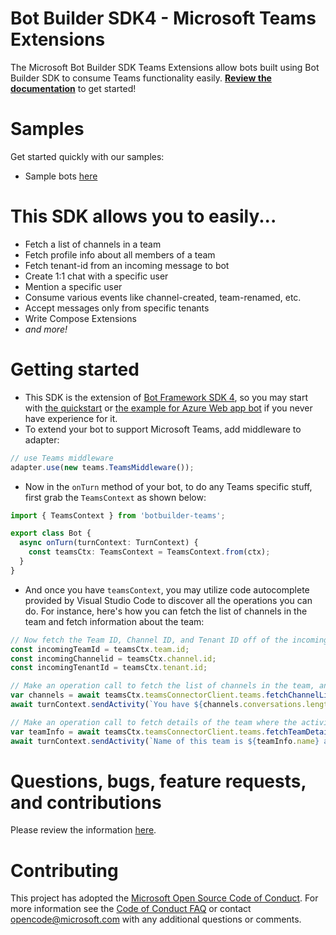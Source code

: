 # Bot Builder SDK4 - Microsoft Teams Extensions

The Microsoft Bot Builder SDK Teams Extensions allow bots built using Bot Builder SDK to consume Teams functionality easily. **[Review the documentation](https://msdn.microsoft.com/en-us/microsoft-teams/bots)** to get started!

# Samples

Get started quickly with our samples:

* Sample bots [here](https://github.com/OfficeDev/BotBuilder-MicrosoftTeams-node/tree/master/samples)


# This SDK allows you to easily...

* Fetch a list of channels in a team
* Fetch profile info about all members of a team
* Fetch tenant-id from an incoming message to bot
* Create 1:1 chat with a specific user
* Mention a specific user
* Consume various events like channel-created, team-renamed, etc.
* Accept messages only from specific tenants
* Write Compose Extensions
* _and more!_

# Getting started

* This SDK is the extension of [Bot Framework SDK 4](https://github.com/Microsoft/botbuilder-js), so you may start with [the quickstart](https://docs.microsoft.com/en-us/azure/bot-service/javascript/bot-builder-javascript-quickstart?view=azure-bot-service-4.0) or [the example for Azure Web app bot](https://docs.microsoft.com/en-us/azure/cognitive-services/luis/luis-nodejs-tutorial-bf-v4) if you never have experience for it. 
* To extend your bot to support Microsoft Teams, add middleware to adapter:
```typescript
// use Teams middleware
adapter.use(new teams.TeamsMiddleware());  
```
* Now in the `onTurn` method of your bot, to do any Teams specific stuff, first grab the `TeamsContext` as shown below:
```typescript
import { TeamsContext } from 'botbuilder-teams';

export class Bot {
  async onTurn(turnContext: TurnContext) {
    const teamsCtx: TeamsContext = TeamsContext.from(ctx);
  }
}
```
* And once you have `teamsContext`, you may utilize code autocomplete provided by Visual Studio Code to discover all the operations you can do. For instance, here's how you can fetch the list of channels in the team and fetch information about the team:
```typescript
// Now fetch the Team ID, Channel ID, and Tenant ID off of the incoming activity
const incomingTeamId = teamsCtx.team.id;
const incomingChannelid = teamsCtx.channel.id;
const incomingTenantId = teamsCtx.tenant.id;

// Make an operation call to fetch the list of channels in the team, and print count of channels.
var channels = await teamsCtx.teamsConnectorClient.teams.fetchChannelList(incomingTeamId);
await turnContext.sendActivity(`You have ${channels.conversations.length} channels in this team`);

// Make an operation call to fetch details of the team where the activity was posted, and print it.
var teamInfo = await teamsCtx.teamsConnectorClient.teams.fetchTeamDetails(incomingTeamId);
await turnContext.sendActivity(`Name of this team is ${teamInfo.name} and group-id is ${teamInfo.aadGroupId}`);
```

# Questions, bugs, feature requests, and contributions
Please review the information [here](https://msdn.microsoft.com/en-us/microsoft-teams/feedback).

# Contributing

This project has adopted the [Microsoft Open Source Code of Conduct](https://opensource.microsoft.com/codeofconduct/). For more information see the [Code of Conduct FAQ](https://opensource.microsoft.com/codeofconduct/faq/) or contact [opencode@microsoft.com](mailto:opencode@microsoft.com) with any additional questions or comments.